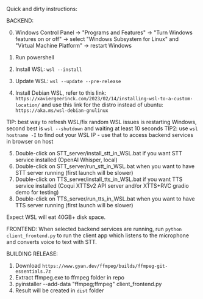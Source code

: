 Quick and dirty instructions:

BACKEND:

0) Windows Control Panel -> "Programs and Features" -> "Turn Windows features on or off" -> select "Windows Subsystem for Linux" and "Virtual Machine Platform" -> restart Windows

1) Run powershell
2) Install WSL: `wsl --install`
3) Update WSL: `wsl --update --pre-release`
4) Install Debian WSL, refer to this link:
`https://xaviergeerinck.com/2023/02/14/installing-wsl-to-a-custom-location/`
and use this link for the distro instead of ubuntu:
`https://aka.ms/wsl-debian-gnulinux`

TIP: best way to refresh WSL/fix random WSL issues is restarting Windows, second best is `wsl --shutdown` and waiting at least 10 seconds
TIP2: use `wsl hostname -I` to find out your WSL IP - use that to access backend services in browser on host

5) Double-click on STT_server/install_stt_in_WSL.bat if you want STT service installed (OpenAI Whisper, local)
6) Double-click on STT_server/run_stt_in_WSL.bat when you want to have STT server running (first launch will be slower)
7) Double-click on TTS_server/install_tts_in_WSL.bat if you want TTS service installed (Coqui XTTSv2 API server and/or XTTS+RVC gradio demo for testing)
8) Double-click on TTS_server/run_tts_in_WSL.bat when you want to have TTS server running (first launch will be slower)

Expect WSL will eat 40GB+ disk space.


FRONTEND:
When selected backend services are running, run `python client_frontend.py` to run the client app which listens to the microphone and converts voice to text with STT.

BUILDING RELEASE:
1) Download `https://www.gyan.dev/ffmpeg/builds/ffmpeg-git-essentials.7z`
2) Extract ffmpeg.exe to ffmpeg folder in repo
3) pyinstaller --add-data "ffmpeg;ffmpeg" client_frontend.py
4) Result will be created in `dist` folder
